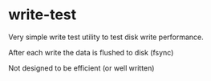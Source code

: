 # write-test

Very simple write test utility to test disk write performance.

After each write the data is flushed to disk (fsync)

Not designed to be efficient (or well written)
